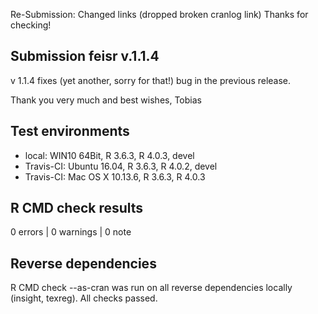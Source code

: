Re-Submission: Changed links (dropped broken cranlog link)
Thanks for checking!

## Submission feisr v.1.1.4
v 1.1.4 fixes (yet another, sorry for that!) bug in the previous release.

Thank you very much and best wishes, 
Tobias

## Test environments
* local: WIN10 64Bit, R 3.6.3, R 4.0.3, devel
* Travis-CI: Ubuntu 16.04, R 3.6.3, R 4.0.2, devel
* Travis-CI: Mac OS X 10.13.6, R 3.6.3, R 4.0.3

## R CMD check results

0 errors | 0 warnings | 0 note

## Reverse dependencies

R CMD check --as-cran was run on all reverse dependencies locally (insight, texreg). All checks passed.